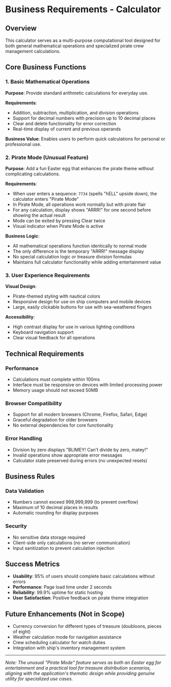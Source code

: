 # Business Requirements -  Calculator

## Overview

This calculator serves as a multi-purpose computational tool designed for both general mathematical operations and specialized pirate crew management calculations.

## Core Business Functions

### 1. Basic Mathematical Operations

**Purpose**: Provide standard arithmetic calculations for everyday use.

**Requirements**:

- Addition, subtraction, multiplication, and division operations
- Support for decimal numbers with precision up to 10 decimal places
- Clear and delete functionality for error correction
- Real-time display of current and previous operands

**Business Value**: Enables users to perform quick calculations for personal or professional use.

### 2. Pirate Mode (Unusual Feature)

**Purpose**: Add a fun Easter egg that enhances the pirate theme without complicating calculations.

**Requirements**:

- When user enters a sequence: `7734` (spells "hELL" upside down), the calculator enters "Pirate Mode"
- In Pirate Mode, all operations work normally but with pirate flair
- For any calculation, display shows "ARRR!" for one second before showing the actual result
- Mode can be exited by pressing Clear twice
- Visual indicator when Pirate Mode is active

**Business Logic**:

- All mathematical operations function identically to normal mode
- The only difference is the temporary "ARRR!" message display
- No special calculation logic or treasure division formulas
- Maintains full calculator functionality while adding entertainment value

### 3. User Experience Requirements

**Visual Design**:

- Pirate-themed styling with nautical colors
- Responsive design for use on ship computers and mobile devices
- Large, easily clickable buttons for use with sea-weathered fingers

**Accessibility**:

- High contrast display for use in various lighting conditions
- Keyboard navigation support
- Clear visual feedback for all operations

## Technical Requirements

### Performance

- Calculations must complete within 100ms
- Interface must be responsive on devices with limited processing power
- Memory usage should not exceed 50MB

### Browser Compatibility

- Support for all modern browsers (Chrome, Firefox, Safari, Edge)
- Graceful degradation for older browsers
- No external dependencies for core functionality

### Error Handling

- Division by zero displays "BLIMEY! Can't divide by zero, matey!"
- Invalid operations show appropriate error messages
- Calculator state preserved during errors (no unexpected resets)

## Business Rules

### Data Validation

- Numbers cannot exceed 999,999,999 (to prevent overflow)
- Maximum of 10 decimal places in results
- Automatic rounding for display purposes

### Security

- No sensitive data storage required
- Client-side only calculations (no server communication)
- Input sanitization to prevent calculation injection

## Success Metrics

- **Usability**: 95% of users should complete basic calculations without errors
- **Performance**: Page load time under 2 seconds
- **Reliability**: 99.9% uptime for static hosting
- **User Satisfaction**: Positive feedback on pirate theme integration

## Future Enhancements (Not in Scope)

- Currency conversion for different types of treasure (doubloons, pieces of eight)
- Weather calculation mode for navigation assistance
- Crew scheduling calculator for watch duties
- Integration with ship's inventory management system

---

*Note: The unusual "Pirate Mode" feature serves as both an Easter egg for entertainment and a practical tool for treasure distribution scenarios, aligning with the application's thematic design while providing genuine utility for specialized use cases.*
